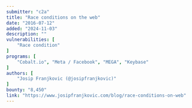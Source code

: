 ```yaml
---
submitter: "c2a"
title: "Race conditions on the web"
date: "2016-07-12"
added: "2024-11-03"
description: ""
vulnerabilities: [
    "Race condition"
]
programs: [
    "Cobalt.io", "Meta / Facebook", "MEGA", "Keybase"
]
authors: [
    "Josip Franjkovic (@josipfranjkovic)"
]
bounty: "8,450"
link: "https://www.josipfranjkovic.com/blog/race-conditions-on-web"
---
```




